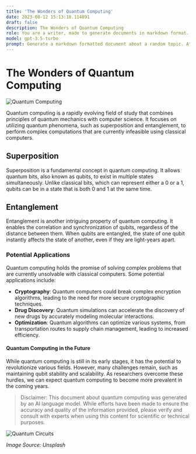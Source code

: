 ```yaml
---
title: 'The Wonders of Quantum Computing'
date: 2023-08-12 15:13:18.114891
draft: false
description: The Wonders of Quantum Computing
role: You are a writer, made to generate documents in markdown format. It is very important that all of the documents you generate are in valid markdown format.
model: gpt-3.5-turbo
prompt: Generate a markdown formatted document about a random topic. At the bottom, include a disclaimer explaining that the document was generated by you. The first line of the document should be the title. Make sure that the entire document is in proper markdown format, using a mix of various tags to make the document visually appealing.
---
```


# The Wonders of Quantum Computing

![Quantum Computing](https://images.unsplash.com/photo-1586026488904-915967f4d33d)

Quantum computing is a rapidly evolving field of study that combines principles of quantum mechanics with computer science. It focuses on utilizing quantum phenomena, such as superposition and entanglement, to perform complex computations that are currently infeasible using classical computers.

## Superposition

Superposition is a fundamental concept in quantum computing. It allows quantum bits, also known as qubits, to exist in multiple states simultaneously. Unlike classical bits, which can represent either a 0 or a 1, qubits can be in a state that is both 0 and 1 at the same time.

## Entanglement

Entanglement is another intriguing property of quantum computing. It enables the correlation and synchronization of qubits, regardless of the distance between them. When qubits are entangled, the state of one qubit instantly affects the state of another, even if they are light-years apart.

### Potential Applications

Quantum computing holds the promise of solving complex problems that are currently unsolvable with classical computers. Some potential applications include:

- **Cryptography**: Quantum computers could break complex encryption algorithms, leading to the need for more secure cryptographic techniques.
- **Drug Discovery**: Quantum simulations can accelerate the discovery of new drugs by accurately modeling molecular interactions.
- **Optimization**: Quantum algorithms can optimize various systems, from transportation routes to supply chain management, leading to increased efficiency.

#### Quantum Computing in the Future

While quantum computing is still in its early stages, it has the potential to revolutionize various fields. However, many challenges remain, such as maintaining qubit stability and scalability. As researchers overcome these hurdles, we can expect quantum computing to become more prevalent in the coming years.

>Disclaimer: This document about quantum computing was generated by an AI language model. While efforts have been made to ensure the accuracy and quality of the information provided, please verify and consult with experts when using this content for scientific or technical purposes.

![Quantum Circuits](https://images.unsplash.com/photo-1562479325-7b9c1b2bbe63)

*Image Source: Unsplash*